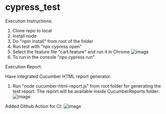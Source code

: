 # cypress_test

Execution Instructions:

1. Clone repo to local
2. Install node
3. Do "npm install" from root of the folder
4. Run test with "npx cypress open"
5. Select the feature file "cart.feature" and run it in Chrome
![image](https://github.com/harinis92/cypress_test/assets/126422850/02b3746e-c692-4c37-a239-38a01c9c975b)
6. To run in the console "npx cypress run"

Execution Report:

Have integrated Cucumber HTML report generator.
1. Run "node cucumber-html-report.js" from root folder for generating the test report.
The report will be available inside CucumberReports folder.
![image](https://github.com/harinis92/cypress_test/assets/126422850/a701a43b-9f33-4b1b-a7b7-73818f0d24f9)

Added Github Action for CI:
![image](https://github.com/harinis92/cypress_test/assets/126422850/b0ba1cbe-f7fe-4b69-83b5-c91a1a86103e)

